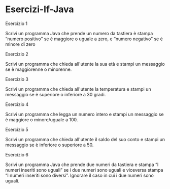 # Esercizi-If-Java

Esercizio 1

Scrivi un programma Java che prende un numero da tastiera è stampa “numero positivo” se è maggiore o uguale a zero, e “numero negativo” se è minore di zero

Esercizio 2

Scrivi un programma che chieda all'utente la sua età e stampi un messaggio se è maggiorenne o minorenne.

Esercizio 3

Scrivi un programma che chieda all'utente la temperatura e stampi un messaggio se è superiore o inferiore a 30 gradi.

Esercizio 4

Scrivi un programma che legga un numero intero e stampi un messaggio se è maggiore o minore/uguale a 100.

Esercizio 5

Scrivi un programma che chieda all'utente il saldo del suo conto e stampi un messaggio se è inferiore o superiore a 50.

Esercizio 6

Scrivi un programma Java che prende due numeri da tastiera e stampa “I numeri inseriti sono uguali” se i due numeri sono uguali e viceversa stampa “I numeri inseriti sono diversi”. Ignorare il caso in cui i due numeri sono uguali.